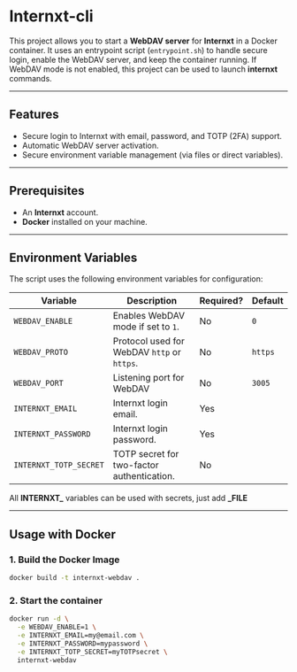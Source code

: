 # Internxt-cli

This project allows you to start a **WebDAV server** for **Internxt** in a Docker container. It uses an entrypoint script (`entrypoint.sh`) to handle secure login, enable the WebDAV server, and keep the container running.
If WebDAV mode is not enabled, this project can be used to launch **internxt** commands. 

---

## **Features**
- Secure login to Internxt with email, password, and TOTP (2FA) support.
- Automatic WebDAV server activation.
- Secure environment variable management (via files or direct variables).

---

## **Prerequisites**
- An **Internxt** account.
- **Docker** installed on your machine.

---

## **Environment Variables**
The script uses the following environment variables for configuration:

| Variable                     | Description                                                                 | Required? | Default |
|------------------------------|-----------------------------------------------------------------------------|-----------|---------|
| `WEBDAV_ENABLE`              | Enables WebDAV mode if set to `1`.                                          | No        | `0`     |
| `WEBDAV_PROTO`               | Protocol used for WebDAV `http` or `https`.                                 | No        | `https` |
| `WEBDAV_PORT`                | Listening port for WebDAV                                                   | No        | `3005`  |
| `INTERNXT_EMAIL`             | Internxt login email.                                                       | Yes       |         |
| `INTERNXT_PASSWORD`          | Internxt login password.                                                    | Yes       |         |
| `INTERNXT_TOTP_SECRET`       | TOTP secret for two-factor authentication.                                  | No        |         |

All **INTERNXT_** variables can be used with secrets, just add **_FILE**

---

## **Usage with Docker**

### **1. Build the Docker Image**
```bash
docker build -t internxt-webdav .
```

### **2. Start the container**
```bash
docker run -d \
  -e WEBDAV_ENABLE=1 \
  -e INTERNXT_EMAIL=my@email.com \
  -e INTERNXT_PASSWORD=mypassword \
  -e INTERNXT_TOTP_SECRET=myTOTPsecret \
  internxt-webdav
```
